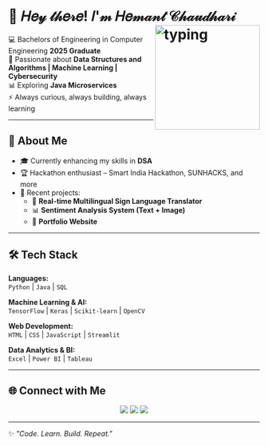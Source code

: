 <!-- Stylish Intro with Cursive Font + Right-aligned GIF -->
<h1>
  👋 𝐻𝑒𝓎 𝓉𝒽𝑒𝓇𝑒! 𝐼'𝓂 𝐻𝑒𝓂𝒶𝓃𝓉 𝒞𝒽𝒶𝓊𝒹𝒽𝒶𝓇𝒾
    <img align="right" src="https://media.giphy.com/media/qgQUggAC3Pfv687qPC/giphy.gif" width="210" alt="typing"/>

</h1>

💻 Bachelors of Engineering in Computer Engineering **2025 Graduate**  
🚀 Passionate about **Data Structures and Algorithms | Machine Learning | Cybersecurity**  
📊 Exploring **Java Microservices**  
⚡ Always curious, always building, always learning  


---

## 🚀 About Me
- 🎓 Currently enhancing my skills in **DSA**  
- 🏆 Hackathon enthusiast – Smart India Hackathon, SUNHACKS, and more  
- 🔭 Recent projects:  
  - 📝 **Real-time Multilingual Sign Language Translator**  
  - 📊 **Sentiment Analysis System (Text + Image)**   
  - 💼 **Portfolio Website**  

---

## 🛠️ Tech Stack

**Languages:**  
`Python` | `Java` | `SQL`

**Machine Learning & AI:**  
`TensorFlow` | `Keras` | `Scikit-learn` | `OpenCV`

**Web Development:**  
`HTML` | `CSS` | `JavaScript` | `Streamlit`

**Data Analytics & BI:**  
`Excel` | `Power BI` | `Tableau`

---

## 🌐 Connect with Me
<p align="center">
  <a href="https://www.linkedin.com/in/hemant-chaudhari-b14276229" target="_blank"><img src="https://img.shields.io/badge/-LinkedIn-0A66C2?style=flat&logo=linkedin&logoColor=white"/></a>
  <a href="https://github.com/Dark095" target="_blank"><img src="https://img.shields.io/badge/-GitHub-181717?style=flat&logo=github&logoColor=white"/></a>
  <a href="mailto:hemantnc524@gmail.com" target="_blank"><img src="https://img.shields.io/badge/-Email-D14836?style=flat&logo=gmail&logoColor=white"/></a>
</p>

---

✨ *"Code. Learn. Build. Repeat."*  
